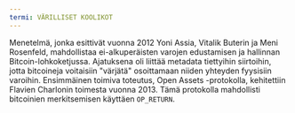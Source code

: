 ```yaml
---
termi: VÄRILLISET KOOLIKOT
---
```


Menetelmä, jonka esittivät vuonna 2012 Yoni Assia, Vitalik Buterin ja Meni Rosenfeld, mahdollistaa ei-alkuperäisten varojen edustamisen ja hallinnan Bitcoin-lohkoketjussa. Ajatuksena oli liittää metadata tiettyihin siirtoihin, jotta bitcoineja voitaisiin "värjätä" osoittamaan niiden yhteyden fyysisiin varoihin. Ensimmäinen toimiva toteutus, Open Assets -protokolla, kehitettiin Flavien Charlonin toimesta vuonna 2013. Tämä protokolla mahdollisti bitcoinien merkitsemisen käyttäen `OP_RETURN`.